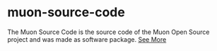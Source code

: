 # muon-source-code
The Muon Source Code is the source code of the Muon Open Source project and was made as software package. [See More]()
